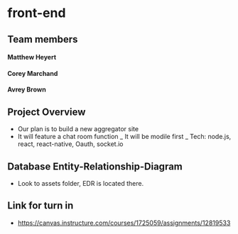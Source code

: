 # front-end

## Team members
#### Matthew Heyert
#### Corey Marchand
#### Avrey Brown

## Project Overview
- Our plan is to build a new aggregator site
- It will feature a chat room function
_ It will be modile first
_ Tech: node.js, react, react-native, Oauth, socket.io

## Database Entity-Relationship-Diagram
- Look to assets folder, EDR is located there. 

## Link for turn in 
- https://canvas.instructure.com/courses/1725059/assignments/12819533 